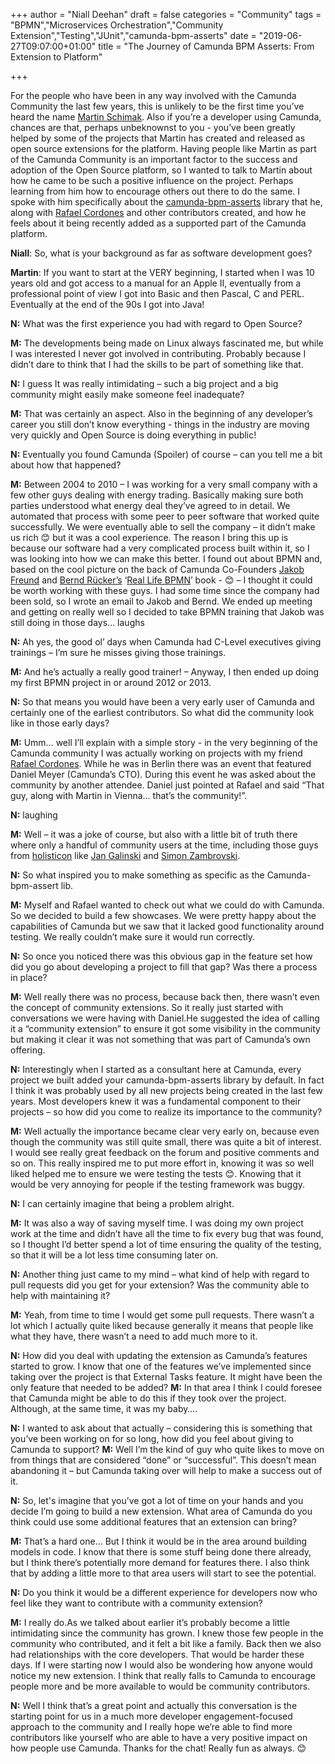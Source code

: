 +++
author = "Niall Deehan"
draft = false
categories = "Community"
tags = "BPMN","Microservices Orchestration","Community Extension","Testing","JUnit","camunda-bpm-asserts"
date = "2019-06-27T09:07:00+01:00"
title = "The Journey of Camunda BPM Asserts: From Extension to Platform"

+++

For the people who have been in any way involved with the Camunda Community the last few years, this is unlikely to be the first time you’ve heard the name [Martin Schimak](https://github.com/martinschimak). Also if you’re a developer using Camunda, chances are that, perhaps unbeknownst to you - you’ve been greatly helped by some of the projects that Martin has created and released as open source extensions for the platform.
Having people like Martin as part of the Camunda Community is an important factor to the success and adoption of the Open Source platform, so I wanted to talk to Martin about how he came to be such a positive influence on the project. Perhaps learning from him how to encourage others out there to do the same.
I spoke with him specifically about the [camunda-bpm-asserts](https://github.com/camunda/camunda-bpm-assert) library that he, along with [Rafael Cordones](https://github.com/rafacm ) and other contributors created, and how he feels about it being recently added as a supported part of the Camunda platform.

<!--more-->

**Niall**: So, what is your background as far as software development goes?

**Martin**: If you want to start at the VERY beginning, I started when I was 10 years old and got access to a manual for an Apple II, eventually from a professional point of view I got into Basic and then Pascal, C and PERL. Eventually at the end of the 90s I got into Java!

**N:** What was the first experience you had with regard to Open Source?

**M:** The developments being made on Linux always fascinated me, but while I was interested I never got involved in contributing. Probably because I didn’t dare to think that I had the skills to be part of something like that.

**N:** I guess It was really intimidating – such a big project and a big community might easily make someone feel inadequate?

**M:** That was certainly an aspect. Also in the beginning of any developer’s career you still don’t know everything - things in the industry are moving very quickly and Open Source is doing everything in public!

**N:** Eventually you found Camunda (Spoiler) of course – can you tell me a bit about how that happened?

**M:** Between 2004 to 2010 – I was working for a very small company with a few other guys dealing with energy trading. Basically making sure both parties understood what energy deal they’ve agreed to in detail. We automated that process with some peer to peer software that worked quite successfully. We were eventually able to sell the company – it didn’t make us rich 😊 but it was a cool experience. The reason I bring this up is because our software had a very complicated process built within it, so I was looking into how we can make this better. I found out about BPMN and, based on the cool picture on the back of Camunda Co-Founders [Jakob Freund](https://twitter.com/jakobfreund) and [Bernd Rücker’s](https://blog.bernd-ruecker.com/) ‘[Real Life BPMN](https://www.amazon.de/Real-Life-BPMN-Analyze-Automate-Processes/dp/1480034983)’ book - 😊 – I thought it could be worth working with these guys. I had some time since the company had been sold, so I wrote an email to Jakob and Bernd. We ended up meeting and getting on really well so I decided to take BPMN training that Jakob was still doing in those days… laughs

**N:** Ah yes, the good ol’ days when Camunda had C-Level executives giving trainings – I’m sure he misses giving those trainings.

**M:** And he’s actually a really good trainer! – Anyway, I then ended up doing my first BPMN project in or around 2012 or 2013.

**N:** So that means you would have been a very early user of Camunda and certainly one of the earliest contributors. So what did the community look like in those early days?

**M:** Umm… well I’ll explain with a simple story - in the very beginning of the Camunda community I was actually working on projects with my friend [Rafael Cordones](https://github.com/rafacm). While he was in Berlin there was an event that featured Daniel Meyer (Camunda’s CTO). During this event he was asked about the community by another attendee. Daniel just pointed at Rafael and said “That guy, along with Martin in Vienna…  that’s the community!”.

**N:** laughing

**M:** Well – it was a joke of course, but also with a little bit of truth there where only a handful of community users at the time, including those guys from [holisticon](https://www.holisticon.de/) like [Jan Galinski](https://github.com/jangalinski ) and [Simon Zambrovski](https://github.com/zambrovski).

**N:** So what inspired you to make something as specific as the Camunda-bpm-assert lib.

**M:** Myself and Rafael wanted to check out what we could do with Camunda. So we decided to build a few showcases.  We were pretty happy about the capabilities of Camunda but we saw that it lacked good functionality around testing. We really couldn’t make sure it would run correctly.

**N:** So once you noticed there was this obvious gap in the feature set how did you go about developing a project to fill that gap? Was there a process in place?

**M:** Well really there was no process, because back then, there wasn’t even the concept of community extensions. So it really just started with conversations we were having with Daniel.He suggested the idea of calling it a “community extension” to ensure it got some visibility in the community but making it clear it was not something that was part of Camunda’s own offering.

**N:** Interestingly when I started as a consultant here at  Camunda, every project we built added your camunda-bpm-asserts library by default. In fact I think it was probably used by all new projects being created in the last few years. Most developers knew it was  a fundamental component to their projects – so how did you come to realize its importance to the community?

**M:** Well actually the importance became clear very early on, because even though the community was still quite small, there was quite a bit of interest. I would see really great feedback on the forum and positive comments and so on. This really inspired me to put more effort in, knowing it was so well liked helped me to ensure we were testing the tests 😊. Knowing that it would be very annoying for people if the testing framework was buggy.

**N:** I can certainly imagine that being a problem alright.

**M:** It was also a way of saving myself time. I was doing my own project work at the time and didn’t have all the time to fix every bug that was found, so I thought I’d better spend a lot of time ensuring the quality of the testing, so that it will be a lot less time consuming later on.


**N:** Another thing just came to my mind – what kind of help with regard to pull requests did you get for your extension? Was the community able to help with maintaining it?


**M:** Yeah, from time to time I would get some pull requests. There wasn’t a lot which I actually quite liked because generally it means that people like what they have, there wasn’t a need to add much more to it.

**N:** How did you deal with updating the extension as Camunda’s features started to grow. I know that one of the features we’ve implemented since taking over the project is that External Tasks feature. It might have been the only feature that needed to be added?
**M:** In that area I think I could foresee that Camunda might be able to do this if they took over the project. Although, at the same time, it was my baby….

**N:** I wanted to ask about that actually – considering this is something that you’ve been working on for so long, how did you feel about giving to Camunda to support?
**M:** Well I’m the kind of guy who quite likes to move on from things that are considered “done” or “successful”. This doesn’t mean abandoning  it – but Camunda taking over will help to make a success out of it.

**N:** So, let's imagine that you’ve got a lot of time on your hands and you decide I’m going to build a new extension. What area of Camunda do you think could use some additional features that an extension can bring?

**M:** That’s a hard one… But I think it would be in the area around building models in code. I know that there is some stuff being done there already, but I think there’s potentially more demand for features there. I also think that by adding a little more to that area users will start to see the potential.

**N:** Do you think it would be a different experience for developers now who feel like they want to contribute with a community extension?

**M:** I really do.As we talked about earlier it’s probably become a little intimidating since the community has grown. I knew those few people in the community who contributed, and it felt a bit like a family. Back then we also had relationships with the core developers. That would be harder these days. If I were starting now I would also be wondering how anyone would notice my new extension. I think that really falls to Camunda to encourage people more and be more available to would be community contributors.

**N:** Well I think that’s a great point and actually this conversation is the starting point for us in a much more developer engagement-focused approach to the community and I really hope we’re able to find more contributors like yourself who are able to have a very positive impact on how people use Camunda. Thanks for the chat! Really fun as always. 😊
